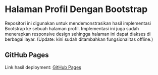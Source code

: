 # Halaman Profil Dengan Bootstrap

Repositori ini digunakan untuk mendemonstrasikan hasil implementasi Bootstrap ke sebuah halaman profil. Implementasi ini juga sudah menerapkan responsive design sehingga halaman ini dapat diakses di berbagai layar. (Update: kini sudah ditambahkan fungsionalitas offline.)

## GitHub Pages
Link hasil deployment: [GitHub Pages](https://fatahpratam.github.io/profile-page-bs/)